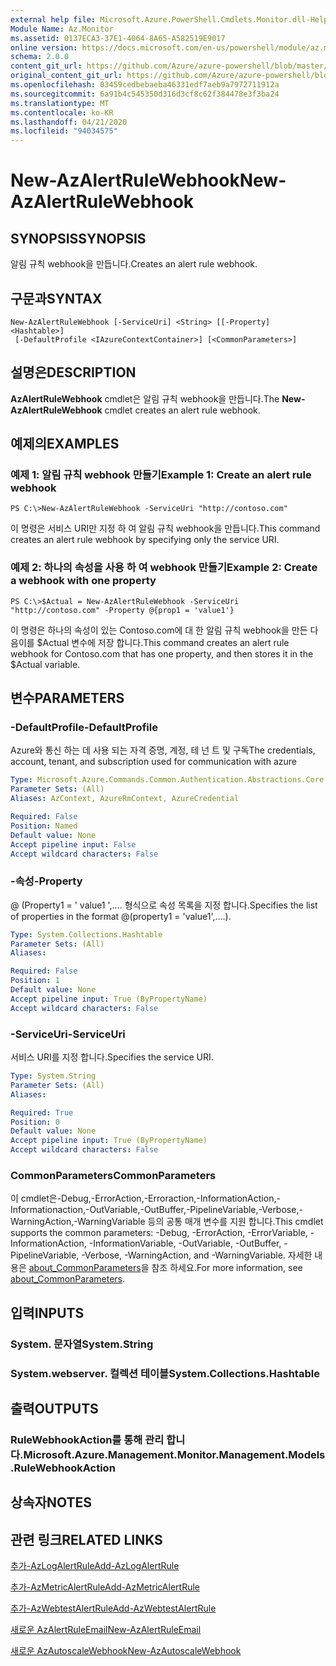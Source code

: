 ```yaml
---
external help file: Microsoft.Azure.PowerShell.Cmdlets.Monitor.dll-Help.xml
Module Name: Az.Monitor
ms.assetid: 0137ECA3-37E1-4064-8A65-A582519E9017
online version: https://docs.microsoft.com/en-us/powershell/module/az.monitor/new-azalertrulewebhook
schema: 2.0.0
content_git_url: https://github.com/Azure/azure-powershell/blob/master/src/Monitor/Monitor/help/New-AzAlertRuleWebhook.md
original_content_git_url: https://github.com/Azure/azure-powershell/blob/master/src/Monitor/Monitor/help/New-AzAlertRuleWebhook.md
ms.openlocfilehash: 03459cedbebaeba46331edf7aeb9a7972711912a
ms.sourcegitcommit: 6a91b4c545350d316d3cf8c62f384478e3f3ba24
ms.translationtype: MT
ms.contentlocale: ko-KR
ms.lasthandoff: 04/21/2020
ms.locfileid: "94034575"
---
```

# <span data-ttu-id="a0b13-101">New-AzAlertRuleWebhook</span><span class="sxs-lookup"><span data-stu-id="a0b13-101">New-AzAlertRuleWebhook</span></span>

## <span data-ttu-id="a0b13-102">SYNOPSIS</span><span class="sxs-lookup"><span data-stu-id="a0b13-102">SYNOPSIS</span></span>
<span data-ttu-id="a0b13-103">알림 규칙 webhook을 만듭니다.</span><span class="sxs-lookup"><span data-stu-id="a0b13-103">Creates an alert rule webhook.</span></span>

## <span data-ttu-id="a0b13-104">구문과</span><span class="sxs-lookup"><span data-stu-id="a0b13-104">SYNTAX</span></span>

```
New-AzAlertRuleWebhook [-ServiceUri] <String> [[-Property] <Hashtable>]
 [-DefaultProfile <IAzureContextContainer>] [<CommonParameters>]
```

## <span data-ttu-id="a0b13-105">설명은</span><span class="sxs-lookup"><span data-stu-id="a0b13-105">DESCRIPTION</span></span>
<span data-ttu-id="a0b13-106">**AzAlertRuleWebhook** cmdlet은 알림 규칙 webhook을 만듭니다.</span><span class="sxs-lookup"><span data-stu-id="a0b13-106">The **New-AzAlertRuleWebhook** cmdlet creates an alert rule webhook.</span></span>

## <span data-ttu-id="a0b13-107">예제의</span><span class="sxs-lookup"><span data-stu-id="a0b13-107">EXAMPLES</span></span>

### <span data-ttu-id="a0b13-108">예제 1: 알림 규칙 webhook 만들기</span><span class="sxs-lookup"><span data-stu-id="a0b13-108">Example 1: Create an alert rule webhook</span></span>
```
PS C:\>New-AzAlertRuleWebhook -ServiceUri "http://contoso.com"
```

<span data-ttu-id="a0b13-109">이 명령은 서비스 URI만 지정 하 여 알림 규칙 webhook을 만듭니다.</span><span class="sxs-lookup"><span data-stu-id="a0b13-109">This command creates an alert rule webhook by specifying only the service URI.</span></span>

### <span data-ttu-id="a0b13-110">예제 2: 하나의 속성을 사용 하 여 webhook 만들기</span><span class="sxs-lookup"><span data-stu-id="a0b13-110">Example 2: Create a webhook with one property</span></span>
```
PS C:\>$Actual = New-AzAlertRuleWebhook -ServiceUri "http://contoso.com" -Property @{prop1 = 'value1'}
```

<span data-ttu-id="a0b13-111">이 명령은 하나의 속성이 있는 Contoso.com에 대 한 알림 규칙 webhook을 만든 다음이를 $Actual 변수에 저장 합니다.</span><span class="sxs-lookup"><span data-stu-id="a0b13-111">This command creates an alert rule webhook for Contoso.com that has one property, and then stores it in the $Actual variable.</span></span>

## <span data-ttu-id="a0b13-112">변수</span><span class="sxs-lookup"><span data-stu-id="a0b13-112">PARAMETERS</span></span>

### <span data-ttu-id="a0b13-113">-DefaultProfile</span><span class="sxs-lookup"><span data-stu-id="a0b13-113">-DefaultProfile</span></span>
<span data-ttu-id="a0b13-114">Azure와 통신 하는 데 사용 되는 자격 증명, 계정, 테 넌 트 및 구독</span><span class="sxs-lookup"><span data-stu-id="a0b13-114">The credentials, account, tenant, and subscription used for communication with azure</span></span>

```yaml
Type: Microsoft.Azure.Commands.Common.Authentication.Abstractions.Core.IAzureContextContainer
Parameter Sets: (All)
Aliases: AzContext, AzureRmContext, AzureCredential

Required: False
Position: Named
Default value: None
Accept pipeline input: False
Accept wildcard characters: False
```

### <span data-ttu-id="a0b13-115">-속성</span><span class="sxs-lookup"><span data-stu-id="a0b13-115">-Property</span></span>
<span data-ttu-id="a0b13-116">@ (Property1 = ' value1 ',.... 형식으로 속성 목록을 지정 합니다.</span><span class="sxs-lookup"><span data-stu-id="a0b13-116">Specifies the list of properties in the format @(property1 = 'value1',....).</span></span>

```yaml
Type: System.Collections.Hashtable
Parameter Sets: (All)
Aliases:

Required: False
Position: 1
Default value: None
Accept pipeline input: True (ByPropertyName)
Accept wildcard characters: False
```

### <span data-ttu-id="a0b13-117">-ServiceUri</span><span class="sxs-lookup"><span data-stu-id="a0b13-117">-ServiceUri</span></span>
<span data-ttu-id="a0b13-118">서비스 URI를 지정 합니다.</span><span class="sxs-lookup"><span data-stu-id="a0b13-118">Specifies the service URI.</span></span>

```yaml
Type: System.String
Parameter Sets: (All)
Aliases:

Required: True
Position: 0
Default value: None
Accept pipeline input: True (ByPropertyName)
Accept wildcard characters: False
```

### <span data-ttu-id="a0b13-119">CommonParameters</span><span class="sxs-lookup"><span data-stu-id="a0b13-119">CommonParameters</span></span>
<span data-ttu-id="a0b13-120">이 cmdlet은-Debug,-ErrorAction,-Erroraction,-InformationAction,-Informationaction,-OutVariable,-OutBuffer,-PipelineVariable,-Verbose,-WarningAction,-WarningVariable 등의 공통 매개 변수를 지원 합니다.</span><span class="sxs-lookup"><span data-stu-id="a0b13-120">This cmdlet supports the common parameters: -Debug, -ErrorAction, -ErrorVariable, -InformationAction, -InformationVariable, -OutVariable, -OutBuffer, -PipelineVariable, -Verbose, -WarningAction, and -WarningVariable.</span></span> <span data-ttu-id="a0b13-121">자세한 내용은 [about_CommonParameters](http://go.microsoft.com/fwlink/?LinkID=113216)을 참조 하세요.</span><span class="sxs-lookup"><span data-stu-id="a0b13-121">For more information, see [about_CommonParameters](http://go.microsoft.com/fwlink/?LinkID=113216).</span></span>

## <span data-ttu-id="a0b13-122">입력</span><span class="sxs-lookup"><span data-stu-id="a0b13-122">INPUTS</span></span>

### <span data-ttu-id="a0b13-123">System. 문자열</span><span class="sxs-lookup"><span data-stu-id="a0b13-123">System.String</span></span>

### <span data-ttu-id="a0b13-124">System.webserver. 컬렉션 테이블</span><span class="sxs-lookup"><span data-stu-id="a0b13-124">System.Collections.Hashtable</span></span>

## <span data-ttu-id="a0b13-125">출력</span><span class="sxs-lookup"><span data-stu-id="a0b13-125">OUTPUTS</span></span>

### <span data-ttu-id="a0b13-126">RuleWebhookAction를 통해 관리 합니다.</span><span class="sxs-lookup"><span data-stu-id="a0b13-126">Microsoft.Azure.Management.Monitor.Management.Models.RuleWebhookAction</span></span>

## <span data-ttu-id="a0b13-127">상속자</span><span class="sxs-lookup"><span data-stu-id="a0b13-127">NOTES</span></span>

## <span data-ttu-id="a0b13-128">관련 링크</span><span class="sxs-lookup"><span data-stu-id="a0b13-128">RELATED LINKS</span></span>

[<span data-ttu-id="a0b13-129">추가-AzLogAlertRule</span><span class="sxs-lookup"><span data-stu-id="a0b13-129">Add-AzLogAlertRule</span></span>](./Add-AzLogAlertRule.md)

[<span data-ttu-id="a0b13-130">추가-AzMetricAlertRule</span><span class="sxs-lookup"><span data-stu-id="a0b13-130">Add-AzMetricAlertRule</span></span>](./Add-AzMetricAlertRule.md)

[<span data-ttu-id="a0b13-131">추가-AzWebtestAlertRule</span><span class="sxs-lookup"><span data-stu-id="a0b13-131">Add-AzWebtestAlertRule</span></span>](./Add-AzWebtestAlertRule.md)

[<span data-ttu-id="a0b13-132">새로운 AzAlertRuleEmail</span><span class="sxs-lookup"><span data-stu-id="a0b13-132">New-AzAlertRuleEmail</span></span>](./New-AzAlertRuleEmail.md)

[<span data-ttu-id="a0b13-133">새로운 AzAutoscaleWebhook</span><span class="sxs-lookup"><span data-stu-id="a0b13-133">New-AzAutoscaleWebhook</span></span>](./New-AzAutoscaleWebhook.md)


